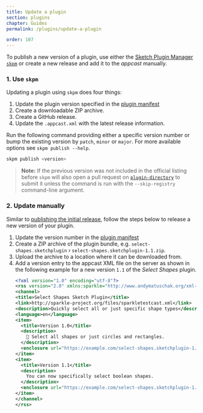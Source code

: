 ```yaml
---
title: Update a plugin
section: plugins
chapter: Guides
permalink: /plugins/update-a-plugin

order: 107
---
```


To publish a new version of a plugin, use either the [Sketch Plugin Manager `skpm`](https://github.com/skpm/skpm) or create a new release and add it to the _appcast_ manually.

### 1. Use `skpm`

Updating a plugin using `skpm` does four things:

1. Update the plugin version specified in the [plugin manifest](/plugins/plugin-manifest)
1. Create a downloadable ZIP archive.
1. Create a GitHub release.
1. Update the `.appcast.xml` with the latest release information.

Run the following command providing either a specific version number or bump the existing version by `patch`, `minor` or `major`. For more available options see `skpm publish --help`.

```sh
skpm publish <version>
```

> **Note:** If the previous version was not included in the official listing before `skpm` will also open a pull request on [`plugin-directory`](https://github.com/sketchplugins/plugin-directory) to submit it unless the command is run with the `--skip-registry` command-line argument.

### 2. Update manually

Similar to [publishing the initial release](/plugins/publish-a-plugin), follow the steps below to release a new version of your plugin.

1. Update the version number in the [plugin manifest](/plugins/plugin-manifest)
1. Create a ZIP archive of the plugin bundle, e.g. `select-shapes.sketchplugin` › `select-shapes.sketchplugin-1.1.zip`.
1. Upload the archive to a location where it can be downloaded from.
1. Add a version entry to the appcast XML file on the server as shown in the following example for a new version `1.1` of the _Select Shapes_ plugin.
   ```xml
   <?xml version="1.0" encoding="utf-8"?>
   <rss version="2.0" xmlns:sparkle="http://www.andymatuschak.org/xml-namespaces/sparkle" xmlns:dc="http://purl.org/dc/elements/1.1/">
   <channel>
   <title>Select Shapes Sketch Plugin</title>
   <link>http://sparkle-project.org/files/sparkletestcast.xml</link>
   <description>Quickly select all or just specific shape types</description>
   <language>en</language>
   <item>
     <title>Version 1.0</title>
     <description>
       🚀 Select all shapes or just circles and rectangles.
     </description>
     <enclosure url="https://example.com/select-shapes.sketchplugin-1.0.zip" sparkle:version="1.0"/>
   </item>
   <item>
     <title>Version 1.1</title>
     <description>
       You can now specifically select boolean shapes.
     </description>
     <enclosure url="https://example.com/select-shapes.sketchplugin-1.1.zip" sparkle:version="1.1"/>
   </item>
   </channel>
   </rss>
   ```
